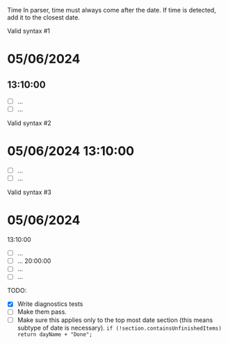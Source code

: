 Time
	In parser, time must always come after the date. If time is detected, add it to the closest date.

Valid syntax #1
<!-- skip -->
# 05/06/2024 
## 13:10:00
- [ ] ...
- [ ] ...

Valid syntax #2
<!-- skip -->
# 05/06/2024 13:10:00
- [ ] ...
- [ ] ...

Valid syntax #3
# 05/06/2024 
13:10:00
- [ ] ...
- [ ] ...
20:00:00 
- [ ] ...
- [ ] ...

TODO:
- [x] Write diagnostics tests
- [ ] Make them pass.
- [ ] Make sure this applies only to the top most date section (this means subtype of date is necessary). `if (!section.containsUnfinishedItems) return dayName + "Done";`
